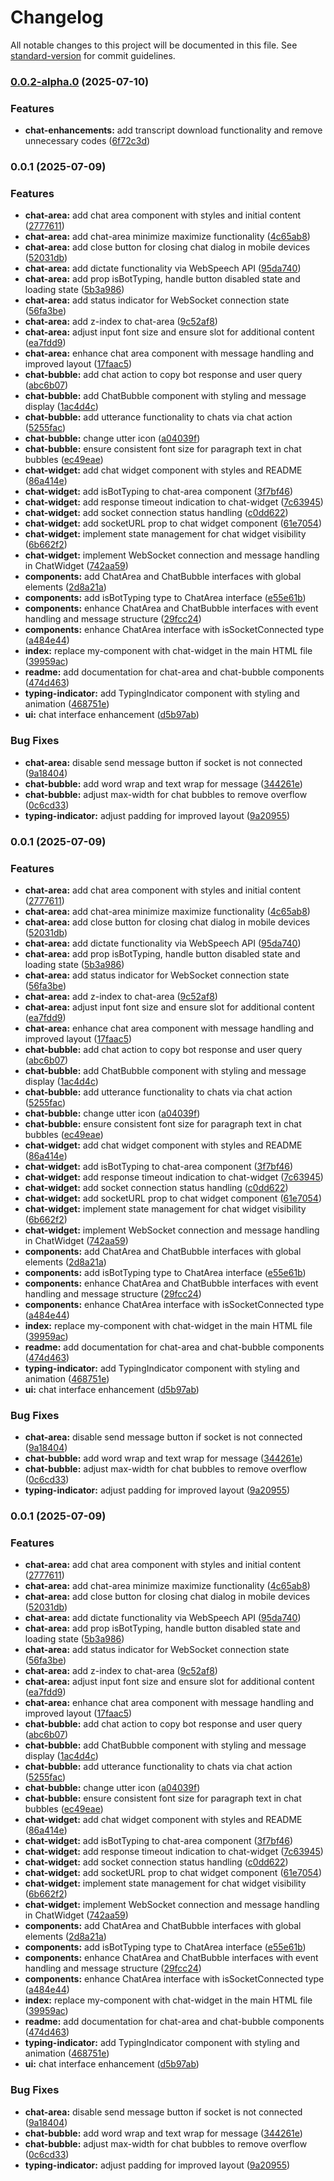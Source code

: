 # Changelog

All notable changes to this project will be documented in this file. See [standard-version](https://github.com/conventional-changelog/standard-version) for commit guidelines.

### [0.0.2-alpha.0](https://github.com/joy-dey/juno/compare/v0.0.1...v0.0.2-alpha.0) (2025-07-10)


### Features

* **chat-enhancements:** add transcript download functionality and remove unnecessary codes ([6f72c3d](https://github.com/joy-dey/juno/commit/6f72c3dec6c9733dbe9536f8f9e43b72624c4cfd))

### 0.0.1 (2025-07-09)


### Features

* **chat-area:** add chat area component with styles and initial content ([2777611](https://github.com/joy-dey/juno/commit/27776111200d1615bf07fa44b39d58da252ddd63))
* **chat-area:** add chat-area minimize maximize functionality ([4c65ab8](https://github.com/joy-dey/juno/commit/4c65ab855694bfea49de6ad20aa2d18671fa85fa))
* **chat-area:** add close button for closing chat dialog in mobile devices ([52031db](https://github.com/joy-dey/juno/commit/52031dbda57c053f048e597aaa574626820d5621))
* **chat-area:** add dictate functionality via WebSpeech API ([95da740](https://github.com/joy-dey/juno/commit/95da740ef5df292babad1b2ee69977ac27519ed9))
* **chat-area:** add prop isBotTyping, handle button disabled state and loading state ([5b3a986](https://github.com/joy-dey/juno/commit/5b3a98605d3c9ac2ff883286e30170db5f3abf81))
* **chat-area:** add status indicator for WebSocket connection state ([56fa3be](https://github.com/joy-dey/juno/commit/56fa3be9959cbf908709d4300653a1d93a31ca79))
* **chat-area:** add z-index to chat-area ([9c52af8](https://github.com/joy-dey/juno/commit/9c52af86842a37a579e0655230496aa7bf7e8c55))
* **chat-area:** adjust input font size and ensure slot for additional content ([ea7fdd9](https://github.com/joy-dey/juno/commit/ea7fdd9e0d8b047d17be6ddc1f311fa0d2c9dcd7))
* **chat-area:** enhance chat area component with message handling and improved layout ([17faac5](https://github.com/joy-dey/juno/commit/17faac5330dbe8351b5d9126b8527803b9c54d01))
* **chat-bubble:** add chat action to copy bot response and user query ([abc6b07](https://github.com/joy-dey/juno/commit/abc6b07bbf22308b1c9dfef1f76f5cab87d034fe))
* **chat-bubble:** add ChatBubble component with styling and message display ([1ac4d4c](https://github.com/joy-dey/juno/commit/1ac4d4c5148d97036cfa9b2dd612dd6a0411c9b2))
* **chat-bubble:** add utterance functionality to chats via chat action ([5255fac](https://github.com/joy-dey/juno/commit/5255facc4be41612b454d3fa1388040ae9fd3862))
* **chat-bubble:** change utter icon ([a04039f](https://github.com/joy-dey/juno/commit/a04039fd1a54b965ed93d0f2e4f38aa6f67c080d))
* **chat-bubble:** ensure consistent font size for paragraph text in chat bubbles ([ec49eae](https://github.com/joy-dey/juno/commit/ec49eae8f23395e52243d35bf376b06dc4a7615b))
* **chat-widget:** add chat widget component with styles and README ([86a414e](https://github.com/joy-dey/juno/commit/86a414e036051c3ef373fb24538883a7a2e4e684))
* **chat-widget:** add isBotTyping to chat-area component ([3f7bf46](https://github.com/joy-dey/juno/commit/3f7bf460e625cf2bf5564e028b1aea5038ede139))
* **chat-widget:** add response timeout indication to chat-widget ([7c63945](https://github.com/joy-dey/juno/commit/7c63945ffc89fe17150f194cc24e4db458e06286))
* **chat-widget:** add socket connection status handling ([c0dd622](https://github.com/joy-dey/juno/commit/c0dd6224a37f0ef66ae617777345e848e7d14931))
* **chat-widget:** add socketURL prop to chat widget component ([61e7054](https://github.com/joy-dey/juno/commit/61e7054597e7945ddf09a401d97e42f54a620266))
* **chat-widget:** implement state management for chat widget visibility ([6b662f2](https://github.com/joy-dey/juno/commit/6b662f24478135c17a6836f018b7919adebc1255))
* **chat-widget:** implement WebSocket connection and message handling in ChatWidget ([742aa59](https://github.com/joy-dey/juno/commit/742aa5923a8a2b76431aa3397d73d87c0dad6e3f))
* **components:** add ChatArea and ChatBubble interfaces with global elements ([2d8a21a](https://github.com/joy-dey/juno/commit/2d8a21a6033479a77b4bb23927c5256e43b65fde))
* **components:** add isBotTyping type to ChatArea interface ([e55e61b](https://github.com/joy-dey/juno/commit/e55e61baaf11d52a7f519801a13f47b2844520de))
* **components:** enhance ChatArea and ChatBubble interfaces with event handling and message structure ([29fcc24](https://github.com/joy-dey/juno/commit/29fcc24dcacceaaf98198e3e8ff666dc9628d31d))
* **components:** enhance ChatArea interface with isSocketConnected type ([a484e44](https://github.com/joy-dey/juno/commit/a484e440f20cb89df9eb7757a70ee567e4d7298b))
* **index:** replace my-component with chat-widget in the main HTML file ([39959ac](https://github.com/joy-dey/juno/commit/39959acd9987d34e76b119acdf39af4331abd4fd))
* **readme:** add documentation for chat-area and chat-bubble components ([474d463](https://github.com/joy-dey/juno/commit/474d4632b44917249da2f67f6152516a8a9d1fb0))
* **typing-indicator:** add TypingIndicator component with styling and animation ([468751e](https://github.com/joy-dey/juno/commit/468751eb0cb23a6fd281a1e7d576390b7cfc14ea))
* **ui:** chat interface enhancement ([d5b97ab](https://github.com/joy-dey/juno/commit/d5b97ab0191e0037104960de882492fde2fd07b2))


### Bug Fixes

* **chat-area:** disable send message button if socket is not connected ([9a18404](https://github.com/joy-dey/juno/commit/9a184041d789faa645bea1b5e216417511cd0a1d))
* **chat-bubble:** add word wrap and text wrap for message ([344261e](https://github.com/joy-dey/juno/commit/344261e661ef51b8d2ccd36d090346392a7ea7b0))
* **chat-bubble:** adjust max-width for chat bubbles to remove overflow ([0c6cd33](https://github.com/joy-dey/juno/commit/0c6cd338e1d2d24eb64a1dc04e34b56f10c55d2b))
* **typing-indicator:** adjust padding for improved layout ([9a20955](https://github.com/joy-dey/juno/commit/9a209559f5fa73804872cc6250fae0c1a1cb785d))

### 0.0.1 (2025-07-09)


### Features

* **chat-area:** add chat area component with styles and initial content ([2777611](https://github.com/joy-dey/juno/commit/27776111200d1615bf07fa44b39d58da252ddd63))
* **chat-area:** add chat-area minimize maximize functionality ([4c65ab8](https://github.com/joy-dey/juno/commit/4c65ab855694bfea49de6ad20aa2d18671fa85fa))
* **chat-area:** add close button for closing chat dialog in mobile devices ([52031db](https://github.com/joy-dey/juno/commit/52031dbda57c053f048e597aaa574626820d5621))
* **chat-area:** add dictate functionality via WebSpeech API ([95da740](https://github.com/joy-dey/juno/commit/95da740ef5df292babad1b2ee69977ac27519ed9))
* **chat-area:** add prop isBotTyping, handle button disabled state and loading state ([5b3a986](https://github.com/joy-dey/juno/commit/5b3a98605d3c9ac2ff883286e30170db5f3abf81))
* **chat-area:** add status indicator for WebSocket connection state ([56fa3be](https://github.com/joy-dey/juno/commit/56fa3be9959cbf908709d4300653a1d93a31ca79))
* **chat-area:** add z-index to chat-area ([9c52af8](https://github.com/joy-dey/juno/commit/9c52af86842a37a579e0655230496aa7bf7e8c55))
* **chat-area:** adjust input font size and ensure slot for additional content ([ea7fdd9](https://github.com/joy-dey/juno/commit/ea7fdd9e0d8b047d17be6ddc1f311fa0d2c9dcd7))
* **chat-area:** enhance chat area component with message handling and improved layout ([17faac5](https://github.com/joy-dey/juno/commit/17faac5330dbe8351b5d9126b8527803b9c54d01))
* **chat-bubble:** add chat action to copy bot response and user query ([abc6b07](https://github.com/joy-dey/juno/commit/abc6b07bbf22308b1c9dfef1f76f5cab87d034fe))
* **chat-bubble:** add ChatBubble component with styling and message display ([1ac4d4c](https://github.com/joy-dey/juno/commit/1ac4d4c5148d97036cfa9b2dd612dd6a0411c9b2))
* **chat-bubble:** add utterance functionality to chats via chat action ([5255fac](https://github.com/joy-dey/juno/commit/5255facc4be41612b454d3fa1388040ae9fd3862))
* **chat-bubble:** change utter icon ([a04039f](https://github.com/joy-dey/juno/commit/a04039fd1a54b965ed93d0f2e4f38aa6f67c080d))
* **chat-bubble:** ensure consistent font size for paragraph text in chat bubbles ([ec49eae](https://github.com/joy-dey/juno/commit/ec49eae8f23395e52243d35bf376b06dc4a7615b))
* **chat-widget:** add chat widget component with styles and README ([86a414e](https://github.com/joy-dey/juno/commit/86a414e036051c3ef373fb24538883a7a2e4e684))
* **chat-widget:** add isBotTyping to chat-area component ([3f7bf46](https://github.com/joy-dey/juno/commit/3f7bf460e625cf2bf5564e028b1aea5038ede139))
* **chat-widget:** add response timeout indication to chat-widget ([7c63945](https://github.com/joy-dey/juno/commit/7c63945ffc89fe17150f194cc24e4db458e06286))
* **chat-widget:** add socket connection status handling ([c0dd622](https://github.com/joy-dey/juno/commit/c0dd6224a37f0ef66ae617777345e848e7d14931))
* **chat-widget:** add socketURL prop to chat widget component ([61e7054](https://github.com/joy-dey/juno/commit/61e7054597e7945ddf09a401d97e42f54a620266))
* **chat-widget:** implement state management for chat widget visibility ([6b662f2](https://github.com/joy-dey/juno/commit/6b662f24478135c17a6836f018b7919adebc1255))
* **chat-widget:** implement WebSocket connection and message handling in ChatWidget ([742aa59](https://github.com/joy-dey/juno/commit/742aa5923a8a2b76431aa3397d73d87c0dad6e3f))
* **components:** add ChatArea and ChatBubble interfaces with global elements ([2d8a21a](https://github.com/joy-dey/juno/commit/2d8a21a6033479a77b4bb23927c5256e43b65fde))
* **components:** add isBotTyping type to ChatArea interface ([e55e61b](https://github.com/joy-dey/juno/commit/e55e61baaf11d52a7f519801a13f47b2844520de))
* **components:** enhance ChatArea and ChatBubble interfaces with event handling and message structure ([29fcc24](https://github.com/joy-dey/juno/commit/29fcc24dcacceaaf98198e3e8ff666dc9628d31d))
* **components:** enhance ChatArea interface with isSocketConnected type ([a484e44](https://github.com/joy-dey/juno/commit/a484e440f20cb89df9eb7757a70ee567e4d7298b))
* **index:** replace my-component with chat-widget in the main HTML file ([39959ac](https://github.com/joy-dey/juno/commit/39959acd9987d34e76b119acdf39af4331abd4fd))
* **readme:** add documentation for chat-area and chat-bubble components ([474d463](https://github.com/joy-dey/juno/commit/474d4632b44917249da2f67f6152516a8a9d1fb0))
* **typing-indicator:** add TypingIndicator component with styling and animation ([468751e](https://github.com/joy-dey/juno/commit/468751eb0cb23a6fd281a1e7d576390b7cfc14ea))
* **ui:** chat interface enhancement ([d5b97ab](https://github.com/joy-dey/juno/commit/d5b97ab0191e0037104960de882492fde2fd07b2))


### Bug Fixes

* **chat-area:** disable send message button if socket is not connected ([9a18404](https://github.com/joy-dey/juno/commit/9a184041d789faa645bea1b5e216417511cd0a1d))
* **chat-bubble:** add word wrap and text wrap for message ([344261e](https://github.com/joy-dey/juno/commit/344261e661ef51b8d2ccd36d090346392a7ea7b0))
* **chat-bubble:** adjust max-width for chat bubbles to remove overflow ([0c6cd33](https://github.com/joy-dey/juno/commit/0c6cd338e1d2d24eb64a1dc04e34b56f10c55d2b))
* **typing-indicator:** adjust padding for improved layout ([9a20955](https://github.com/joy-dey/juno/commit/9a209559f5fa73804872cc6250fae0c1a1cb785d))

### 0.0.1 (2025-07-09)


### Features

* **chat-area:** add chat area component with styles and initial content ([2777611](https://github.com/stenciljs/component-starter/commit/27776111200d1615bf07fa44b39d58da252ddd63))
* **chat-area:** add chat-area minimize maximize functionality ([4c65ab8](https://github.com/stenciljs/component-starter/commit/4c65ab855694bfea49de6ad20aa2d18671fa85fa))
* **chat-area:** add close button for closing chat dialog in mobile devices ([52031db](https://github.com/stenciljs/component-starter/commit/52031dbda57c053f048e597aaa574626820d5621))
* **chat-area:** add dictate functionality via WebSpeech API ([95da740](https://github.com/stenciljs/component-starter/commit/95da740ef5df292babad1b2ee69977ac27519ed9))
* **chat-area:** add prop isBotTyping, handle button disabled state and loading state ([5b3a986](https://github.com/stenciljs/component-starter/commit/5b3a98605d3c9ac2ff883286e30170db5f3abf81))
* **chat-area:** add status indicator for WebSocket connection state ([56fa3be](https://github.com/stenciljs/component-starter/commit/56fa3be9959cbf908709d4300653a1d93a31ca79))
* **chat-area:** add z-index to chat-area ([9c52af8](https://github.com/stenciljs/component-starter/commit/9c52af86842a37a579e0655230496aa7bf7e8c55))
* **chat-area:** adjust input font size and ensure slot for additional content ([ea7fdd9](https://github.com/stenciljs/component-starter/commit/ea7fdd9e0d8b047d17be6ddc1f311fa0d2c9dcd7))
* **chat-area:** enhance chat area component with message handling and improved layout ([17faac5](https://github.com/stenciljs/component-starter/commit/17faac5330dbe8351b5d9126b8527803b9c54d01))
* **chat-bubble:** add chat action to copy bot response and user query ([abc6b07](https://github.com/stenciljs/component-starter/commit/abc6b07bbf22308b1c9dfef1f76f5cab87d034fe))
* **chat-bubble:** add ChatBubble component with styling and message display ([1ac4d4c](https://github.com/stenciljs/component-starter/commit/1ac4d4c5148d97036cfa9b2dd612dd6a0411c9b2))
* **chat-bubble:** add utterance functionality to chats via chat action ([5255fac](https://github.com/stenciljs/component-starter/commit/5255facc4be41612b454d3fa1388040ae9fd3862))
* **chat-bubble:** change utter icon ([a04039f](https://github.com/stenciljs/component-starter/commit/a04039fd1a54b965ed93d0f2e4f38aa6f67c080d))
* **chat-bubble:** ensure consistent font size for paragraph text in chat bubbles ([ec49eae](https://github.com/stenciljs/component-starter/commit/ec49eae8f23395e52243d35bf376b06dc4a7615b))
* **chat-widget:** add chat widget component with styles and README ([86a414e](https://github.com/stenciljs/component-starter/commit/86a414e036051c3ef373fb24538883a7a2e4e684))
* **chat-widget:** add isBotTyping to chat-area component ([3f7bf46](https://github.com/stenciljs/component-starter/commit/3f7bf460e625cf2bf5564e028b1aea5038ede139))
* **chat-widget:** add response timeout indication to chat-widget ([7c63945](https://github.com/stenciljs/component-starter/commit/7c63945ffc89fe17150f194cc24e4db458e06286))
* **chat-widget:** add socket connection status handling ([c0dd622](https://github.com/stenciljs/component-starter/commit/c0dd6224a37f0ef66ae617777345e848e7d14931))
* **chat-widget:** add socketURL prop to chat widget component ([61e7054](https://github.com/stenciljs/component-starter/commit/61e7054597e7945ddf09a401d97e42f54a620266))
* **chat-widget:** implement state management for chat widget visibility ([6b662f2](https://github.com/stenciljs/component-starter/commit/6b662f24478135c17a6836f018b7919adebc1255))
* **chat-widget:** implement WebSocket connection and message handling in ChatWidget ([742aa59](https://github.com/stenciljs/component-starter/commit/742aa5923a8a2b76431aa3397d73d87c0dad6e3f))
* **components:** add ChatArea and ChatBubble interfaces with global elements ([2d8a21a](https://github.com/stenciljs/component-starter/commit/2d8a21a6033479a77b4bb23927c5256e43b65fde))
* **components:** add isBotTyping type to ChatArea interface ([e55e61b](https://github.com/stenciljs/component-starter/commit/e55e61baaf11d52a7f519801a13f47b2844520de))
* **components:** enhance ChatArea and ChatBubble interfaces with event handling and message structure ([29fcc24](https://github.com/stenciljs/component-starter/commit/29fcc24dcacceaaf98198e3e8ff666dc9628d31d))
* **components:** enhance ChatArea interface with isSocketConnected type ([a484e44](https://github.com/stenciljs/component-starter/commit/a484e440f20cb89df9eb7757a70ee567e4d7298b))
* **index:** replace my-component with chat-widget in the main HTML file ([39959ac](https://github.com/stenciljs/component-starter/commit/39959acd9987d34e76b119acdf39af4331abd4fd))
* **readme:** add documentation for chat-area and chat-bubble components ([474d463](https://github.com/stenciljs/component-starter/commit/474d4632b44917249da2f67f6152516a8a9d1fb0))
* **typing-indicator:** add TypingIndicator component with styling and animation ([468751e](https://github.com/stenciljs/component-starter/commit/468751eb0cb23a6fd281a1e7d576390b7cfc14ea))
* **ui:** chat interface enhancement ([d5b97ab](https://github.com/stenciljs/component-starter/commit/d5b97ab0191e0037104960de882492fde2fd07b2))


### Bug Fixes

* **chat-area:** disable send message button if socket is not connected ([9a18404](https://github.com/stenciljs/component-starter/commit/9a184041d789faa645bea1b5e216417511cd0a1d))
* **chat-bubble:** add word wrap and text wrap for message ([344261e](https://github.com/stenciljs/component-starter/commit/344261e661ef51b8d2ccd36d090346392a7ea7b0))
* **chat-bubble:** adjust max-width for chat bubbles to remove overflow ([0c6cd33](https://github.com/stenciljs/component-starter/commit/0c6cd338e1d2d24eb64a1dc04e34b56f10c55d2b))
* **typing-indicator:** adjust padding for improved layout ([9a20955](https://github.com/stenciljs/component-starter/commit/9a209559f5fa73804872cc6250fae0c1a1cb785d))
